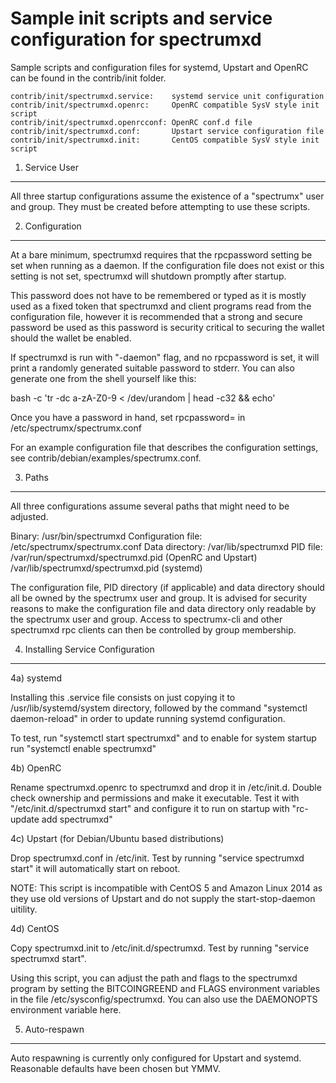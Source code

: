 Sample init scripts and service configuration for spectrumxd
==========================================================

Sample scripts and configuration files for systemd, Upstart and OpenRC
can be found in the contrib/init folder.

    contrib/init/spectrumxd.service:    systemd service unit configuration
    contrib/init/spectrumxd.openrc:     OpenRC compatible SysV style init script
    contrib/init/spectrumxd.openrcconf: OpenRC conf.d file
    contrib/init/spectrumxd.conf:       Upstart service configuration file
    contrib/init/spectrumxd.init:       CentOS compatible SysV style init script

1. Service User
---------------------------------

All three startup configurations assume the existence of a "spectrumx" user
and group.  They must be created before attempting to use these scripts.

2. Configuration
---------------------------------

At a bare minimum, spectrumxd requires that the rpcpassword setting be set
when running as a daemon.  If the configuration file does not exist or this
setting is not set, spectrumxd will shutdown promptly after startup.

This password does not have to be remembered or typed as it is mostly used
as a fixed token that spectrumxd and client programs read from the configuration
file, however it is recommended that a strong and secure password be used
as this password is security critical to securing the wallet should the
wallet be enabled.

If spectrumxd is run with "-daemon" flag, and no rpcpassword is set, it will
print a randomly generated suitable password to stderr.  You can also
generate one from the shell yourself like this:

bash -c 'tr -dc a-zA-Z0-9 < /dev/urandom | head -c32 && echo'

Once you have a password in hand, set rpcpassword= in /etc/spectrumx/spectrumx.conf

For an example configuration file that describes the configuration settings,
see contrib/debian/examples/spectrumx.conf.

3. Paths
---------------------------------

All three configurations assume several paths that might need to be adjusted.

Binary:              /usr/bin/spectrumxd
Configuration file:  /etc/spectrumx/spectrumx.conf
Data directory:      /var/lib/spectrumxd
PID file:            /var/run/spectrumxd/spectrumxd.pid (OpenRC and Upstart)
                     /var/lib/spectrumxd/spectrumxd.pid (systemd)

The configuration file, PID directory (if applicable) and data directory
should all be owned by the spectrumx user and group.  It is advised for security
reasons to make the configuration file and data directory only readable by the
spectrumx user and group.  Access to spectrumx-cli and other spectrumxd rpc clients
can then be controlled by group membership.

4. Installing Service Configuration
-----------------------------------

4a) systemd

Installing this .service file consists on just copying it to
/usr/lib/systemd/system directory, followed by the command
"systemctl daemon-reload" in order to update running systemd configuration.

To test, run "systemctl start spectrumxd" and to enable for system startup run
"systemctl enable spectrumxd"

4b) OpenRC

Rename spectrumxd.openrc to spectrumxd and drop it in /etc/init.d.  Double
check ownership and permissions and make it executable.  Test it with
"/etc/init.d/spectrumxd start" and configure it to run on startup with
"rc-update add spectrumxd"

4c) Upstart (for Debian/Ubuntu based distributions)

Drop spectrumxd.conf in /etc/init.  Test by running "service spectrumxd start"
it will automatically start on reboot.

NOTE: This script is incompatible with CentOS 5 and Amazon Linux 2014 as they
use old versions of Upstart and do not supply the start-stop-daemon uitility.

4d) CentOS

Copy spectrumxd.init to /etc/init.d/spectrumxd. Test by running "service spectrumxd start".

Using this script, you can adjust the path and flags to the spectrumxd program by
setting the BITCOINGREEND and FLAGS environment variables in the file
/etc/sysconfig/spectrumxd. You can also use the DAEMONOPTS environment variable here.

5. Auto-respawn
-----------------------------------

Auto respawning is currently only configured for Upstart and systemd.
Reasonable defaults have been chosen but YMMV.
